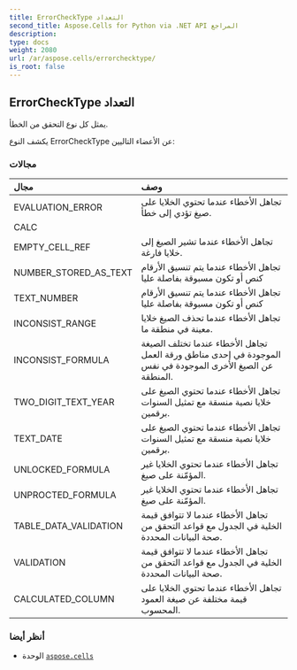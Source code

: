 ```yaml
---
title: ErrorCheckType التعداد
second_title: Aspose.Cells for Python via .NET API المراجع
description:
type: docs
weight: 2080
url: /ar/aspose.cells/errorchecktype/
is_root: false
---
```

##  ErrorCheckType التعداد
يمثل كل نوع التحقق من الخطأ.



يكشف النوع ErrorCheckType عن الأعضاء التاليين:

###  مجالات
| مجال| وصف|
| :- | :- |
| EVALUATION_ERROR | تجاهل الأخطاء عندما تحتوي الخلايا على صيغ تؤدي إلى خطأ.|
| CALC |  |
| EMPTY_CELL_REF | تجاهل الأخطاء عندما تشير الصيغ إلى خلايا فارغة.|
| NUMBER_STORED_AS_TEXT | تجاهل الأخطاء عندما يتم تنسيق الأرقام كنص أو تكون مسبوقة بفاصلة عليا|
| TEXT_NUMBER | تجاهل الأخطاء عندما يتم تنسيق الأرقام كنص أو تكون مسبوقة بفاصلة عليا|
| INCONSIST_RANGE | تجاهل الأخطاء عندما تحذف الصيغ خلايا معينة في منطقة ما.|
| INCONSIST_FORMULA | تجاهل الأخطاء عندما تختلف الصيغة الموجودة في إحدى مناطق ورقة العمل عن الصيغ الأخرى الموجودة في نفس المنطقة.|
| TWO_DIGIT_TEXT_YEAR |تجاهل الأخطاء عندما تحتوي الصيغ على خلايا نصية منسقة مع تمثيل السنوات برقمين.|
| TEXT_DATE |تجاهل الأخطاء عندما تحتوي الصيغ على خلايا نصية منسقة مع تمثيل السنوات برقمين.|
| UNLOCKED_FORMULA | تجاهل الأخطاء عندما تحتوي الخلايا غير المؤمّنة على صيغ.|
| UNPROCTED_FORMULA | تجاهل الأخطاء عندما تحتوي الخلايا غير المؤمّنة على صيغ.|
| TABLE_DATA_VALIDATION | تجاهل الأخطاء عندما لا تتوافق قيمة الخلية في الجدول مع قواعد التحقق من صحة البيانات المحددة.|
| VALIDATION | تجاهل الأخطاء عندما لا تتوافق قيمة الخلية في الجدول مع قواعد التحقق من صحة البيانات المحددة.|
| CALCULATED_COLUMN | تجاهل الأخطاء عندما تحتوي الخلايا على قيمة مختلفة عن صيغة العمود المحسوب.|



###  أنظر أيضا
* الوحدة [`aspose.cells`](..)
